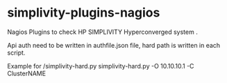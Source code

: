 # simplivity-plugins-nagios
Nagios Plugins to check HP SIMPLIVITY Hyperconverged system .

Api auth need to be written in authfile.json file, hard path is written in each script.


Example for /simplivity-hard.py 
  simplivity-hard.py -O 10.10.10.1 -C ClusterNAME
